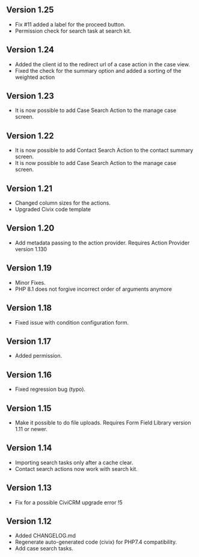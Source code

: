 Version 1.25
------------

* Fix #11 added a label for the proceed button.
* Permission check for search task at search kit.

Version 1.24
------------

* Added the client id to the redirect url of a case action in the case view.
* Fixed the check for the summary option and added a sorting of the weighted action

Version 1.23
------------

* It is now possible to add Case Search Action to the manage case screen.

Version 1.22
------------

* It is now possible to add Contact Search Action to the contact summary screen.
* It is now possible to add Case Search Action to the manage case screen.

Version 1.21
------------

* Changed column sizes for the actions.
* Upgraded Civix code template

Version 1.20
------------

* Add metadata passing to the action provider. Requires Action Provider version 1.130

Version 1.19
------------

* Minor Fixes.
* PHP 8.1 does not forgive incorrect order of arguments anymore

Version 1.18
------------

* Fixed issue with condition configuration form.

Version 1.17
------------

* Added permission.

Version 1.16
------------

* Fixed regression bug (typo).

Version 1.15
------------

* Make it possible to do file uploads. Requires Form Field Library version 1.11 or newer.

Version 1.14
------------

* Importing search tasks only after a cache clear.
* Contact search actions now work with search kit.

Version 1.13
------------
* Fix for a possible CiviCRM upgrade error !5

Version 1.12
------------
* Added CHANGELOG.md
* Regenerate auto-generated code (civix) for PHP7.4 compatibility.
* Add case search tasks.
